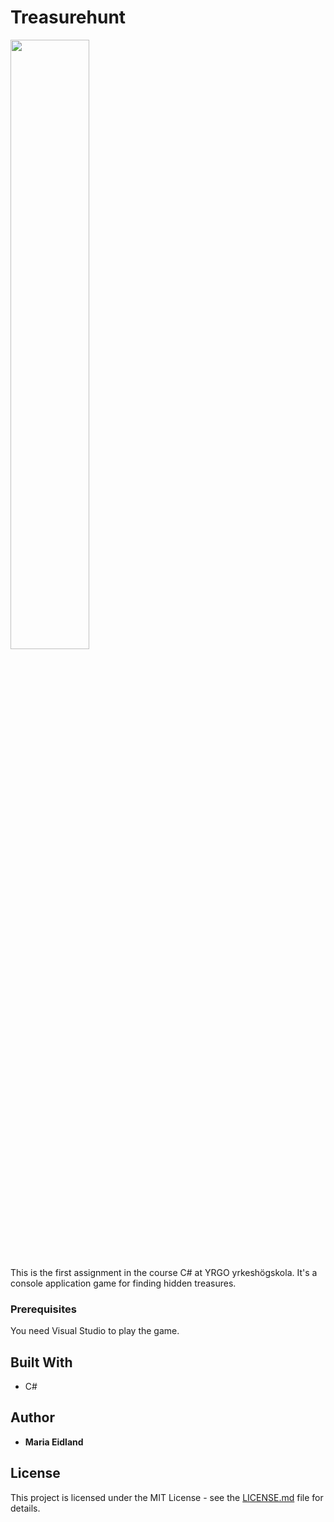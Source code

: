 # Treasurehunt

<img src="https://media.giphy.com/media/xT8qB8oFGOF8U13fCo/giphy.gif" alt="" width="50%">

This is the first assignment in the course C# at YRGO yrkeshögskola. It's a console application game for finding hidden treasures.

### Prerequisites

You need Visual Studio to play the game.


## Built With

* C#


## Author

* **Maria Eidland**


## License

This project is licensed under the MIT License - see the [LICENSE.md](LICENSE.md) file for details.

